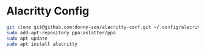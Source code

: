 # Alacritty Config

```bash
git clone git@github.com:donny-son/alacritty-conf.git ~/.config/alacritty
sudo add-apt-repository ppa:aslatter/ppa
sudo apt update
sudo apt install alacritty
```
